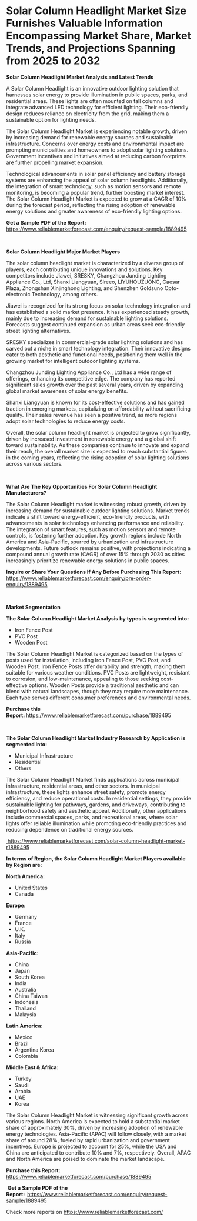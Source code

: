 <p><h1>Solar Column Headlight Market Size Furnishes Valuable Information Encompassing Market Share, Market Trends, and Projections Spanning from 2025 to 2032</h1></p><p><strong>Solar Column Headlight Market Analysis and Latest Trends</strong></p>
<p><p>A Solar Column Headlight is an innovative outdoor lighting solution that harnesses solar energy to provide illumination in public spaces, parks, and residential areas. These lights are often mounted on tall columns and integrate advanced LED technology for efficient lighting. Their eco-friendly design reduces reliance on electricity from the grid, making them a sustainable option for lighting needs.</p><p>The Solar Column Headlight Market is experiencing notable growth, driven by increasing demand for renewable energy sources and sustainable infrastructure. Concerns over energy costs and environmental impact are prompting municipalities and homeowners to adopt solar lighting solutions. Government incentives and initiatives aimed at reducing carbon footprints are further propelling market expansion.</p><p>Technological advancements in solar panel efficiency and battery storage systems are enhancing the appeal of solar column headlights. Additionally, the integration of smart technology, such as motion sensors and remote monitoring, is becoming a popular trend, further boosting market interest. The Solar Column Headlight Market is expected to grow at a CAGR of 10% during the forecast period, reflecting the rising adoption of renewable energy solutions and greater awareness of eco-friendly lighting options.</p></p>
<p><strong>Get a Sample PDF of the Report:&nbsp;</strong> <a href="https://www.reliablemarketforecast.com/enquiry/request-sample/1889495?utm_campaign=3029&utm_medium=2&utm_source=Github&utm_content=ia&utm_term=28032025&utm_id=solar-column-headlight">https://www.reliablemarketforecast.com/enquiry/request-sample/1889495</a></p>
<p>&nbsp;</p>
<p><strong>Solar Column Headlight Major Market Players</strong></p>
<p><p>The solar column headlight market is characterized by a diverse group of players, each contributing unique innovations and solutions. Key competitors include Jiawei, SRESKY, Changzhou Junding Lighting Appliance Co., Ltd, Shanxi Liangyuan, Slreeo, LIYUHOUZUONC, Caesar Plaza, Zhongshan Xinjinghong Lighting, and Shenzhen Goldsuno Opto-electronic Technology, among others. </p><p>Jiawei is recognized for its strong focus on solar technology integration and has established a solid market presence. It has experienced steady growth, mainly due to increasing demand for sustainable lighting solutions. Forecasts suggest continued expansion as urban areas seek eco-friendly street lighting alternatives.</p><p>SRESKY specializes in commercial-grade solar lighting solutions and has carved out a niche in smart technology integration. Their innovative designs cater to both aesthetic and functional needs, positioning them well in the growing market for intelligent outdoor lighting systems.</p><p>Changzhou Junding Lighting Appliance Co., Ltd has a wide range of offerings, enhancing its competitive edge. The company has reported significant sales growth over the past several years, driven by expanding global market awareness of solar energy benefits.</p><p>Shanxi Liangyuan is known for its cost-effective solutions and has gained traction in emerging markets, capitalizing on affordability without sacrificing quality. Their sales revenue has seen a positive trend, as more regions adopt solar technologies to reduce energy costs.</p><p>Overall, the solar column headlight market is projected to grow significantly, driven by increased investment in renewable energy and a global shift toward sustainability. As these companies continue to innovate and expand their reach, the overall market size is expected to reach substantial figures in the coming years, reflecting the rising adoption of solar lighting solutions across various sectors.</p></p>
<p>&nbsp;</p>
<p><strong>What Are The Key Opportunities For Solar Column Headlight Manufacturers?</strong></p>
<p><p>The Solar Column Headlight market is witnessing robust growth, driven by increasing demand for sustainable outdoor lighting solutions. Market trends indicate a shift toward energy-efficient, eco-friendly products, with advancements in solar technology enhancing performance and reliability. The integration of smart features, such as motion sensors and remote controls, is fostering further adoption. Key growth regions include North America and Asia-Pacific, spurred by urbanization and infrastructure developments. Future outlook remains positive, with projections indicating a compound annual growth rate (CAGR) of over 15% through 2030 as cities increasingly prioritize renewable energy solutions in public spaces.</p></p>
<p><strong>Inquire or Share Your Questions If Any Before Purchasing This Report:</strong> <a href="https://www.reliablemarketforecast.com/enquiry/pre-order-enquiry/1889495?utm_campaign=3029&utm_medium=2&utm_source=Github&utm_content=ia&utm_term=28032025&utm_id=solar-column-headlight">https://www.reliablemarketforecast.com/enquiry/pre-order-enquiry/1889495</a></p>
<p>&nbsp;</p>
<p><strong>Market Segmentation</strong></p>
<p><strong>The Solar Column Headlight Market Analysis by types is segmented into:</strong></p>
<p><ul><li>Iron Fence Post</li><li>PVC Post</li><li>Wooden Post</li></ul></p>
<p><p>The Solar Column Headlight Market is categorized based on the types of posts used for installation, including Iron Fence Post, PVC Post, and Wooden Post. Iron Fence Posts offer durability and strength, making them suitable for various weather conditions. PVC Posts are lightweight, resistant to corrosion, and low-maintenance, appealing to those seeking cost-effective options. Wooden Posts provide a traditional aesthetic and can blend with natural landscapes, though they may require more maintenance. Each type serves different consumer preferences and environmental needs.</p></p>
<p><strong>Purchase this Report:&nbsp;</strong><a href="https://www.reliablemarketforecast.com/purchase/1889495?utm_campaign=3029&utm_medium=2&utm_source=Github&utm_content=ia&utm_term=28032025&utm_id=solar-column-headlight">https://www.reliablemarketforecast.com/purchase/1889495</a></p>
<p>&nbsp;</p>
<p><strong>The Solar Column Headlight Market Industry Research by Application is segmented into:</strong></p>
<p><ul><li>Municipal Infrastructure</li><li>Residential</li><li>Others</li></ul></p>
<p><p>The Solar Column Headlight Market finds applications across municipal infrastructure, residential areas, and other sectors. In municipal infrastructure, these lights enhance street safety, promote energy efficiency, and reduce operational costs. In residential settings, they provide sustainable lighting for pathways, gardens, and driveways, contributing to neighborhood safety and aesthetic appeal. Additionally, other applications include commercial spaces, parks, and recreational areas, where solar lights offer reliable illumination while promoting eco-friendly practices and reducing dependence on traditional energy sources.</p></p>
<p><a href="https://www.reliablemarketforecast.com/solar-column-headlight-market-r1889495?utm_campaign=3029&utm_medium=2&utm_source=Github&utm_content=ia&utm_term=28032025&utm_id=solar-column-headlight">&nbsp;https://www.reliablemarketforecast.com/solar-column-headlight-market-r1889495</a></p>
<p><strong>In terms of Region, the Solar Column Headlight Market Players available by Region are:</strong></p>
<p>
    <p> <strong> North America: </strong>
        <ul>
            <li>United States</li>
            <li>Canada</li>
        </ul>
        </p> 
    <p> <strong> Europe: </strong>
        <ul>
            <li>Germany</li>
            <li>France</li>
            <li>U.K.</li>
            <li>Italy</li>
            <li>Russia</li>
        </ul>
        </p> 
    <p> <strong> Asia-Pacific: </strong>
        <ul>
            <li>China</li>
            <li>Japan</li>
            <li>South Korea</li>
            <li>India</li>
            <li>Australia</li>
            <li>China Taiwan</li>
            <li>Indonesia</li>
            <li>Thailand</li>
            <li>Malaysia</li>
        </ul>
        </p> 
    <p> <strong> Latin America: </strong>
        <ul>
            <li>Mexico</li>
            <li>Brazil</li>
            <li>Argentina Korea</li>
            <li>Colombia</li>
        </ul>
        </p> 
    <p> <strong> Middle East & Africa: </strong>
        <ul>
            <li>Turkey</li>
            <li>Saudi</li>
            <li>Arabia</li>
            <li>UAE</li>
            <li>Korea</li>
        </ul>
    </p>
    </p>
<p><p>The Solar Column Headlight Market is witnessing significant growth across various regions. North America is expected to hold a substantial market share of approximately 30%, driven by increasing adoption of renewable energy technologies. Asia-Pacific (APAC) will follow closely, with a market share of around 28%, fueled by rapid urbanization and government incentives. Europe is projected to account for 25%, while the USA and China are anticipated to contribute 10% and 7%, respectively. Overall, APAC and North America are poised to dominate the market landscape.</p></p>
<p><strong>Purchase this Report: </strong><a href="https://www.reliablemarketforecast.com/purchase/1889495?utm_campaign=3029&utm_medium=2&utm_source=Github&utm_content=ia&utm_term=28032025&utm_id=solar-column-headlight">https://www.reliablemarketforecast.com/purchase/1889495</a></p>
<p>&nbsp;<strong>Get a Sample PDF of the Report:&nbsp;&nbsp;</strong><a href="https://www.reliablemarketforecast.com/enquiry/request-sample/1889495?utm_campaign=3029&utm_medium=2&utm_source=Github&utm_content=ia&utm_term=28032025&utm_id=solar-column-headlight">https://www.reliablemarketforecast.com/enquiry/request-sample/1889495</a></p>
<p><strong></strong></p>
<p>Check more reports on <a href="https://www.reliablemarketforecast.com/?utm_campaign=3029&utm_medium=2&utm_source=Github&utm_content=ia&utm_term=28032025&utm_id=solar-column-headlight">https://www.reliablemarketforecast.com/</a></p>
